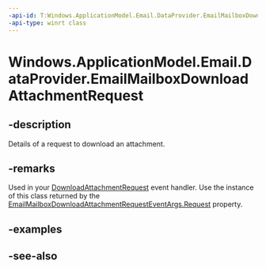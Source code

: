 ```yaml
---
-api-id: T:Windows.ApplicationModel.Email.DataProvider.EmailMailboxDownloadAttachmentRequest
-api-type: winrt class
---
```


<!-- Class syntax.
public class EmailMailboxDownloadAttachmentRequest : Windows.ApplicationModel.Email.DataProvider.IEmailMailboxDownloadAttachmentRequest
-->

# Windows.ApplicationModel.Email.DataProvider.EmailMailboxDownloadAttachmentRequest

## -description
Details of a request to download an attachment.

## -remarks
Used in your [DownloadAttachmentRequest](emaildataproviderconnection_downloadattachmentrequested.md) event handler. Use the instance of this class returned by the [EmailMailboxDownloadAttachmentRequestEventArgs.Request](emailmailboxdownloadattachmentrequesteventargs_request.md) property.

## -examples

## -see-also
